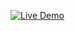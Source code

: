 [![Live Demo](https://img.shields.io/badge/Live%20Demo-Click%20Here-brightgreen)](https://weather-app-cpc9.vercel.app)
